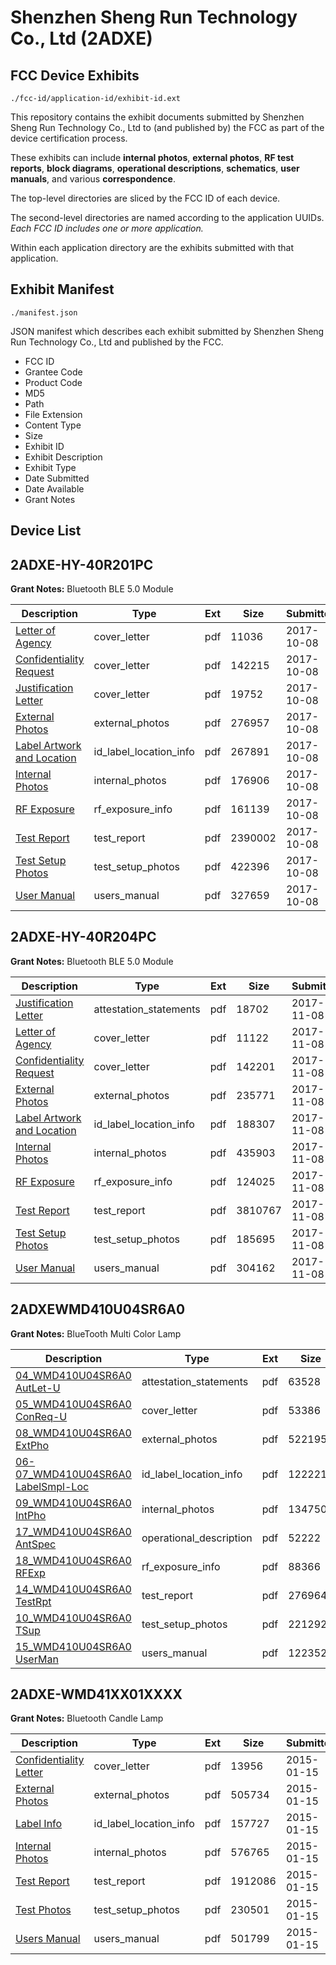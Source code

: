 # Shenzhen Sheng Run Technology Co., Ltd (2ADXE)
## FCC Device Exhibits

```
./fcc-id/application-id/exhibit-id.ext
```

This repository contains the exhibit documents submitted by Shenzhen Sheng Run Technology Co., Ltd to (and published by) the FCC as part of the device certification process.

These exhibits can include **internal photos**, **external photos**, **RF test reports**, **block diagrams**, **operational descriptions**, **schematics**, **user manuals**, and various **correspondence**.

The top-level directories are sliced by the FCC ID of each device.

The second-level directories are named according to the application UUIDs. *Each FCC ID includes one or more application.*

Within each application directory are the exhibits submitted with that application. 

## Exhibit Manifest

```
./manifest.json
```

JSON manifest which describes each exhibit submitted by Shenzhen Sheng Run Technology Co., Ltd and published by the FCC.

- FCC ID
- Grantee Code
- Product Code
- MD5
- Path
- File Extension
- Content Type
- Size
- Exhibit ID
- Exhibit Description
- Exhibit Type
- Date Submitted
- Date Available
- Grant Notes

## Device List
## 2ADXE-HY-40R201PC
**Grant Notes:** Bluetooth BLE 5.0 Module

| Description | Type | Ext | Size | Submitted | Available |
| ----------- | ---- | --- | ---- | --------- | --------- |
| [Letter of Agency](2ADXE-HY-40R201PC/cd22f2a5d9a1172072ff3e50002cc0ca/3594952.pdf) | cover_letter | pdf | 11036 | 2017-10-08 | 2017-10-08 |
| [Confidentiality Request](2ADXE-HY-40R201PC/cd22f2a5d9a1172072ff3e50002cc0ca/3594953.pdf) | cover_letter | pdf | 142215 | 2017-10-08 | 2017-10-08 |
| [Justification Letter](2ADXE-HY-40R201PC/cd22f2a5d9a1172072ff3e50002cc0ca/3594964.pdf) | cover_letter | pdf | 19752 | 2017-10-08 | 2017-10-08 |
| [External Photos](2ADXE-HY-40R201PC/cd22f2a5d9a1172072ff3e50002cc0ca/3594960.pdf) | external_photos | pdf | 276957 | 2017-10-08 | 2017-10-08 |
| [Label Artwork and Location](2ADXE-HY-40R201PC/cd22f2a5d9a1172072ff3e50002cc0ca/3594961.pdf) | id_label_location_info | pdf | 267891 | 2017-10-08 | 2017-10-08 |
| [Internal Photos](2ADXE-HY-40R201PC/cd22f2a5d9a1172072ff3e50002cc0ca/3594962.pdf) | internal_photos | pdf | 176906 | 2017-10-08 | 2017-10-08 |
| [RF Exposure](2ADXE-HY-40R201PC/cd22f2a5d9a1172072ff3e50002cc0ca/3594963.pdf) | rf_exposure_info | pdf | 161139 | 2017-10-08 | 2017-10-08 |
| [Test Report](2ADXE-HY-40R201PC/cd22f2a5d9a1172072ff3e50002cc0ca/3594958.pdf) | test_report | pdf | 2390002 | 2017-10-08 | 2017-10-08 |
| [Test Setup Photos](2ADXE-HY-40R201PC/cd22f2a5d9a1172072ff3e50002cc0ca/3594959.pdf) | test_setup_photos | pdf | 422396 | 2017-10-08 | 2017-10-08 |
| [User Manual](2ADXE-HY-40R201PC/cd22f2a5d9a1172072ff3e50002cc0ca/3594954.pdf) | users_manual | pdf | 327659 | 2017-10-08 | 2017-10-08 |
## 2ADXE-HY-40R204PC
**Grant Notes:** Bluetooth BLE 5.0 Module

| Description | Type | Ext | Size | Submitted | Available |
| ----------- | ---- | --- | ---- | --------- | --------- |
| [Justification Letter](2ADXE-HY-40R204PC/d45fe6eaac0979c90f110e65b7d06b33/3632844.pdf) | attestation_statements | pdf | 18702 | 2017-11-08 | 2017-11-08 |
| [Letter of Agency](2ADXE-HY-40R204PC/d45fe6eaac0979c90f110e65b7d06b33/3632813.pdf) | cover_letter | pdf | 11122 | 2017-11-08 | 2017-11-08 |
| [Confidentiality Request](2ADXE-HY-40R204PC/d45fe6eaac0979c90f110e65b7d06b33/3632814.pdf) | cover_letter | pdf | 142201 | 2017-11-08 | 2017-11-08 |
| [External Photos](2ADXE-HY-40R204PC/d45fe6eaac0979c90f110e65b7d06b33/3632838.pdf) | external_photos | pdf | 235771 | 2017-11-08 | 2017-11-08 |
| [Label Artwork and Location](2ADXE-HY-40R204PC/d45fe6eaac0979c90f110e65b7d06b33/3632839.pdf) | id_label_location_info | pdf | 188307 | 2017-11-08 | 2017-11-08 |
| [Internal Photos](2ADXE-HY-40R204PC/d45fe6eaac0979c90f110e65b7d06b33/3632840.pdf) | internal_photos | pdf | 435903 | 2017-11-08 | 2017-11-08 |
| [RF Exposure](2ADXE-HY-40R204PC/d45fe6eaac0979c90f110e65b7d06b33/3632841.pdf) | rf_exposure_info | pdf | 124025 | 2017-11-08 | 2017-11-08 |
| [Test Report](2ADXE-HY-40R204PC/d45fe6eaac0979c90f110e65b7d06b33/3632832.pdf) | test_report | pdf | 3810767 | 2017-11-08 | 2017-11-08 |
| [Test Setup Photos](2ADXE-HY-40R204PC/d45fe6eaac0979c90f110e65b7d06b33/3632837.pdf) | test_setup_photos | pdf | 185695 | 2017-11-08 | 2017-11-08 |
| [User Manual](2ADXE-HY-40R204PC/d45fe6eaac0979c90f110e65b7d06b33/3632817.pdf) | users_manual | pdf | 304162 | 2017-11-08 | 2017-11-08 |
## 2ADXEWMD410U04SR6A0
**Grant Notes:** BlueTooth Multi Color Lamp

| Description | Type | Ext | Size | Submitted | Available |
| ----------- | ---- | --- | ---- | --------- | --------- |
| [04_WMD410U04SR6A0 AutLet-U](2ADXEWMD410U04SR6A0/31184780e24c02552642f7861a9fc854/2767250.pdf) | attestation_statements | pdf | 63528 | 2015-09-30 | 2015-09-30 |
| [05_WMD410U04SR6A0 ConReq-U](2ADXEWMD410U04SR6A0/31184780e24c02552642f7861a9fc854/2767251.pdf) | cover_letter | pdf | 53386 | 2015-09-30 | 2015-09-30 |
| [08_WMD410U04SR6A0 ExtPho](2ADXEWMD410U04SR6A0/31184780e24c02552642f7861a9fc854/2767253.pdf) | external_photos | pdf | 522195 | 2015-09-30 | 2015-09-30 |
| [06-07_WMD410U04SR6A0 LabelSmpl-Loc](2ADXEWMD410U04SR6A0/31184780e24c02552642f7861a9fc854/2767252.pdf) | id_label_location_info | pdf | 122221 | 2015-09-30 | 2015-09-30 |
| [09_WMD410U04SR6A0 IntPho](2ADXEWMD410U04SR6A0/31184780e24c02552642f7861a9fc854/2767254.pdf) | internal_photos | pdf | 1347501 | 2015-09-30 | 2015-09-30 |
| [17_WMD410U04SR6A0 AntSpec](2ADXEWMD410U04SR6A0/31184780e24c02552642f7861a9fc854/2767262.pdf) | operational_description | pdf | 52222 | 2015-09-30 | 2015-09-30 |
| [18_WMD410U04SR6A0 RFExp](2ADXEWMD410U04SR6A0/31184780e24c02552642f7861a9fc854/2767263.pdf) | rf_exposure_info | pdf | 88366 | 2015-09-30 | 2015-09-30 |
| [14_WMD410U04SR6A0 TestRpt](2ADXEWMD410U04SR6A0/31184780e24c02552642f7861a9fc854/2767259.pdf) | test_report | pdf | 2769646 | 2015-09-30 | 2015-09-30 |
| [10_WMD410U04SR6A0 TSup](2ADXEWMD410U04SR6A0/31184780e24c02552642f7861a9fc854/2767255.pdf) | test_setup_photos | pdf | 221292 | 2015-09-30 | 2015-09-30 |
| [15_WMD410U04SR6A0 UserMan](2ADXEWMD410U04SR6A0/31184780e24c02552642f7861a9fc854/2767260.pdf) | users_manual | pdf | 1223520 | 2015-09-30 | 2015-09-30 |
## 2ADXE-WMD41XX01XXXX
**Grant Notes:** Bluetooth Candle Lamp

| Description | Type | Ext | Size | Submitted | Available |
| ----------- | ---- | --- | ---- | --------- | --------- |
| [Confidentiality Letter](2ADXE-WMD41XX01XXXX/56c5a07fe670780b7cc149c69170720f/2500486.pdf) | cover_letter | pdf | 13956 | 2015-01-15 | 2015-01-15 |
| [External Photos](2ADXE-WMD41XX01XXXX/56c5a07fe670780b7cc149c69170720f/2500487.pdf) | external_photos | pdf | 505734 | 2015-01-15 | 2015-01-15 |
| [Label Info](2ADXE-WMD41XX01XXXX/56c5a07fe670780b7cc149c69170720f/2500488.pdf) | id_label_location_info | pdf | 157727 | 2015-01-15 | 2015-01-15 |
| [Internal Photos](2ADXE-WMD41XX01XXXX/56c5a07fe670780b7cc149c69170720f/2500490.pdf) | internal_photos | pdf | 576765 | 2015-01-15 | 2015-01-15 |
| [Test Report](2ADXE-WMD41XX01XXXX/56c5a07fe670780b7cc149c69170720f/2500489.pdf) | test_report | pdf | 1912086 | 2015-01-15 | 2015-01-15 |
| [Test Photos](2ADXE-WMD41XX01XXXX/56c5a07fe670780b7cc149c69170720f/2500491.pdf) | test_setup_photos | pdf | 230501 | 2015-01-15 | 2015-01-15 |
| [Users Manual](2ADXE-WMD41XX01XXXX/56c5a07fe670780b7cc149c69170720f/2500492.pdf) | users_manual | pdf | 501799 | 2015-01-15 | 2015-01-15 |
